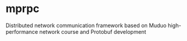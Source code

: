 # mprpc
Distributed network communication framework based on Muduo high-performance network course and Protobuf development
